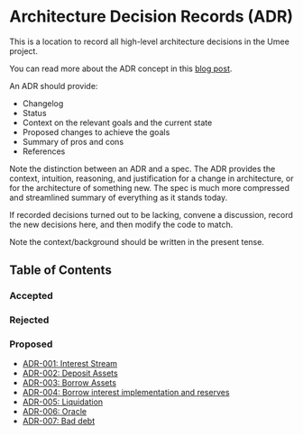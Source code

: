 # Architecture Decision Records (ADR)

This is a location to record all high-level architecture decisions in the Umee
project.

You can read more about the ADR concept in this [blog post](https://product.reverb.com/documenting-architecture-decisions-the-reverb-way-a3563bb24bd0#.78xhdix6t).

An ADR should provide:

- Changelog
- Status
- Context on the relevant goals and the current state
- Proposed changes to achieve the goals
- Summary of pros and cons
- References

Note the distinction between an ADR and a spec. The ADR provides the context,
intuition, reasoning, and justification for a change in architecture, or for the
architecture of something new. The spec is much more compressed and streamlined
summary of everything as it stands today.

If recorded decisions turned out to be lacking, convene a discussion, record the
new decisions here, and then modify the code to match.

Note the context/background should be written in the present tense.

## Table of Contents

### Accepted

### Rejected

### Proposed

- [ADR-001: Interest Stream](./ADR-001-interest-stream.md)
- [ADR-002: Deposit Assets](./ADR-002-deposit-assets.md)
- [ADR-003: Borrow Assets](./ADR-003-borrow-assets.md)
- [ADR-004: Borrow interest implementation and reserves](./ADR-004-interest-and-reserves.md)
- [ADR-005: Liquidation](./ADR-005-liquidation.md)
- [ADR-006: Oracle](./ADR-006-oracle.md)
- [ADR-007: Bad debt](./ADR-007-bad-debt.md)

